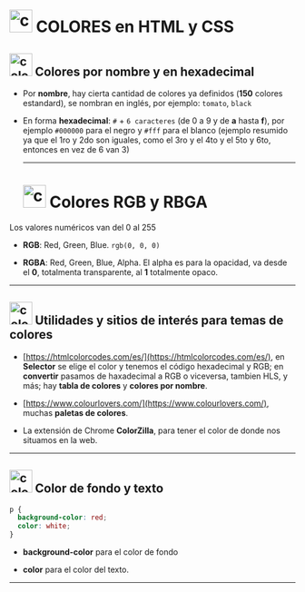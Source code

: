 # <img width="40" height="40" src="https://img.icons8.com/external-others-iconmarket/40/external-colors-graphic-design-others-iconmarket-5.png" alt="colors"/> COLORES en HTML y CSS

## <img width="40" height="40" src="https://img.icons8.com/external-others-iconmarket/40/external-colors-graphic-design-others-iconmarket-5.png" alt="colors"/> Colores por nombre y en hexadecimal

- Por **nombre**, hay cierta cantidad de colores ya definidos (**150** colores estandard), se nombran en inglés, por ejemplo: `tomato`, `black`

- En forma **hexadecimal**: `#` + `6 caracteres` (de 0 a 9 y de **a** hasta **f**), por ejemplo `#000000` para el negro y `#fff` para el blanco (ejemplo resumido ya que el 1ro y 2do son iguales, como el 3ro y el 4to y el 5to y 6to, entonces en vez de 6 van 3)
 
  - ---

  # <img width="40" height="40" src="https://img.icons8.com/external-others-iconmarket/40/external-colors-graphic-design-others-iconmarket-5.png" alt="colors"/>  Colores RGB y RBGA

Los valores numéricos van del 0 al 255
  
- **RGB**: Red, Green, Blue. `rgb(0, 0, 0)`
 
- **RGBA**: Red, Green, Blue, Alpha. El alpha es para la opacidad, va desde el **0**, totalmenta transparente, al **1** totalmente opaco.

---

## <img width="40" height="40" src="https://img.icons8.com/external-others-iconmarket/40/external-colors-graphic-design-others-iconmarket-5.png" alt="colors"/> Utilidades y sitios de interés para temas de colores


- [https://htmlcolorcodes.com/es/](https://htmlcolorcodes.com/es/), en **Selector** se elige el color y tenemos el código hexadecimal y RGB; en **convertir** pasamos de haxadecimal a RGB o viceversa, tambien HLS, y más; hay **tabla de colores** y **colores por nombre**.

- [https://www.colourlovers.com/](https://www.colourlovers.com/), muchas **paletas de colores**.

- La extensión de Chrome **ColorZilla**, para tener el color de donde nos situamos en la web.

---


## <img width="40" height="40" src="https://img.icons8.com/external-others-iconmarket/40/external-colors-graphic-design-others-iconmarket-5.png" alt="colors"/> Color de fondo y texto

```CSS
p {
  background-color: red;
  color: white;
}
```

- **background-color** para el color de fondo

- **color** para el color del texto.

---